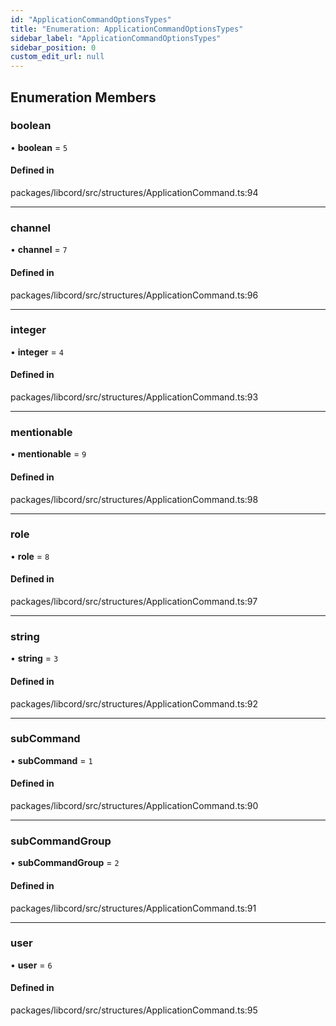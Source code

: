 ```yaml
---
id: "ApplicationCommandOptionsTypes"
title: "Enumeration: ApplicationCommandOptionsTypes"
sidebar_label: "ApplicationCommandOptionsTypes"
sidebar_position: 0
custom_edit_url: null
---
```


## Enumeration Members

### boolean

• **boolean** = ``5``

#### Defined in

packages/libcord/src/structures/ApplicationCommand.ts:94

___

### channel

• **channel** = ``7``

#### Defined in

packages/libcord/src/structures/ApplicationCommand.ts:96

___

### integer

• **integer** = ``4``

#### Defined in

packages/libcord/src/structures/ApplicationCommand.ts:93

___

### mentionable

• **mentionable** = ``9``

#### Defined in

packages/libcord/src/structures/ApplicationCommand.ts:98

___

### role

• **role** = ``8``

#### Defined in

packages/libcord/src/structures/ApplicationCommand.ts:97

___

### string

• **string** = ``3``

#### Defined in

packages/libcord/src/structures/ApplicationCommand.ts:92

___

### subCommand

• **subCommand** = ``1``

#### Defined in

packages/libcord/src/structures/ApplicationCommand.ts:90

___

### subCommandGroup

• **subCommandGroup** = ``2``

#### Defined in

packages/libcord/src/structures/ApplicationCommand.ts:91

___

### user

• **user** = ``6``

#### Defined in

packages/libcord/src/structures/ApplicationCommand.ts:95
